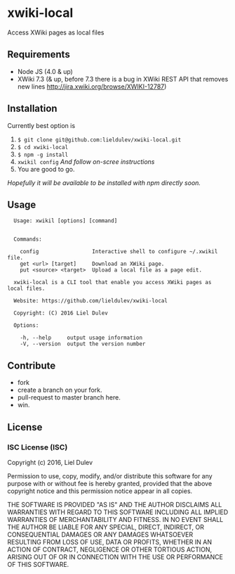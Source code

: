 # xwiki-local
Access XWiki pages as local files

## Requirements
* Node JS (4.0 & up)
* XWiki 7.3 (& up, before 7.3 there is a bug in XWiki REST API that removes new lines  http://jira.xwiki.org/browse/XWIKI-12787)

## Installation
Currently best option is

  1. `$ git clone git@github.com:lieldulev/xwiki-local.git`
  2. `$ cd xwiki-local`
  3. `$ npm -g install`
  4. `xwikil config` _And follow on-scree instructions_
  5. You are good to go.

_Hopefully it will be available to be installed with npm directly soon._

## Usage
```
  Usage: xwikil [options] [command]


  Commands:

    config                 Interactive shell to configure ~/.xwikil file.
    get <url> [target]     Download an XWiki page.
    put <source> <target>  Upload a local file as a page edit.

  xwiki-local is a CLI tool that enable you access XWiki pages as local files.

  Website: https://github.com/lieldulev/xwiki-local

  Copyright: (C) 2016 Liel Dulev

  Options:

    -h, --help     output usage information
    -V, --version  output the version number
```


## Contribute 
  * fork
  * create a branch on your fork.
  * pull-request to master branch here.
  * win.


## License

### ISC License (ISC)
Copyright (c) 2016, Liel Dulev

Permission to use, copy, modify, and/or distribute this software for any purpose with or without fee is hereby granted, provided that the above copyright notice and this permission notice appear in all copies.

THE SOFTWARE IS PROVIDED "AS IS" AND THE AUTHOR DISCLAIMS ALL WARRANTIES WITH REGARD TO THIS SOFTWARE INCLUDING ALL IMPLIED WARRANTIES OF MERCHANTABILITY AND FITNESS. IN NO EVENT SHALL THE AUTHOR BE LIABLE FOR ANY SPECIAL, DIRECT, INDIRECT, OR CONSEQUENTIAL DAMAGES OR ANY DAMAGES WHATSOEVER RESULTING FROM LOSS OF USE, DATA OR PROFITS, WHETHER IN AN ACTION OF CONTRACT, NEGLIGENCE OR OTHER TORTIOUS ACTION, ARISING OUT OF OR IN CONNECTION WITH THE USE OR PERFORMANCE OF THIS SOFTWARE.


